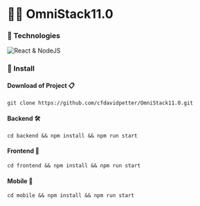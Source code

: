 # 👨‍🎓 OmniStack11.0

### 📌 Technologies

![React & NodeJS](https://cdn.filestackcontent.com/9UlIPoSATP6iLvQJgHiF "React & NodeJS")

### 📌 Install

#### Download of Project 📋
    git clone https://github.com/cfdavidpetter/OmniStack11.0.git
#### Backend 🛠
    cd backend && npm install && npm run start
#### Frontend 💎
    cd frontend && npm install && npm run start
#### Mobile 📱
    cd mobile && npm install && npm run start
